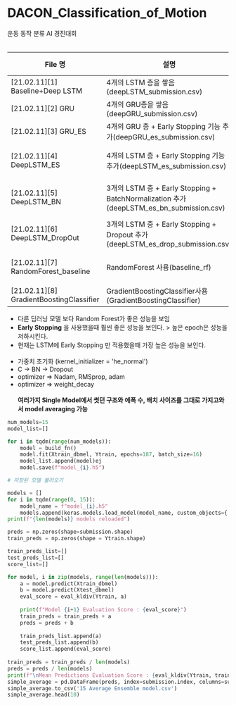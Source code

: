 # DACON_Classification_of_Motion
운동 동작 분류 AI 경진대회
<br><br>

|File 명|설명|Log Loss값|비고|
|-----|-------|:-----:|----|
|[21.02.11][1] Baseline+Deep LSTM| 4개의 LSTM 층을 쌓음(deepLSTM_submission.csv)|1.739||
|[21.02.11][2] GRU|4개의 GRU층을 쌓음(deepGRU_submission.csv)|2.289||
|[21.02.11][3] GRU_ES| 4개의 GRU 층 + Early Stopping 기능 추가(deepGRU_es_submission.csv)|1.8980||
|[21.02.11][4] DeepLSTM_ES| 4개의 LSTM 층 + Early Stopping 기능 추가(deepLSTM_es_submission.csv)| **1.7265** |총 epoch 33번 진행, deeper 진행|
|[21.02.11][5] DeepLSTM_BN| 3개의 LSTM 층 + Early Stopping + BatchNormalization 추가(deepLSTM_es_bn_submission.csv)|3.392|patience = 20, epochs = 300 -> logloss:더 별로|
|[21.02.11][6] DeepLSTM_DropOut|3개의 LSTM 층 + Early Stopping + Dropout 추가(deepLSTM_es_drop_submission.csv)|||
|[21.02.11][7] RandomForest_baseline|RandomForest 사용(baseline_rf)|1.50886|다른 딥러닝들 보다 좋은 성능을 보임|
|[21.02.11][8] GradientBoostingClassifier|GradientBoostingClassifier사용(GradientBoostingClassifier)|1.3918|RandomForest보다 나은 성능|


- 다른 딥러닝 모델 보다 Random Forest가 좋은 성능을 보임
- **Early Stopping** 을 사용했을때 훨씬 좋은 성능을 보인다. > 높은 epoch은 성능을 저하시킨다.
- 현재는 LSTM에 Early Stopping 만 적용했을때 가장 높은 성능을 보인다.
<br><br>
- 가중치 초기화 (kernel_initializer = 'he_normal')
- C -> BN -> Dropout
- optimizer => Nadam, RMSprop, adam
- optimizer => weight_decay
<br><br>
**여러가지 Single Model에서 썻던 구조와 에폭 수, 배치 사이즈를 그대로 가지고와서 model averaging 가능**

```python
num_models=15
model_list=[]

for i in tqdm(range(num_models)):
    model = build_fn()
    model.fit(Xtrain_dbmel, Ytrain, epochs=187, batch_size=16)
    model_list.append(model)ej
    model.save(f"model_{i}.h5")
```
```python
# 저장된 모델 불러오기

models = []
for i in tqdm(range(0, 15)):
    model_name = f"model_{i}.h5"
    models.append(keras.models.load_model(model_name, custom_objects={'mish' : mish}))
print(f"{len(models)} models reloaded")
```

```python
preds = np.zeros(shape=submission.shape)
train_preds = np.zeros(shape = Ytrain.shape)

train_preds_list=[]
test_preds_list=[]
score_list=[]

for model, i in zip(models, range(len(models))):
    a = model.predict(Xtrain_dbmel)
    b = model.predict(Xtest_dbmel)
    eval_score = eval_kldiv(Ytrain, a)
    
    print(f"Model {i+1} Evaluation Score : {eval_score}")
    train_preds = train_preds + a
    preds = preds + b
    
    train_preds_list.append(a)
    test_preds_list.append(b)
    score_list.append(eval_score)
    
train_preds = train_preds / len(models)
preds = preds / len(models)
print(f"\nMean Predictions Evaluation Score : {eval_kldiv(Ytrain, train_preds)}")
simple_average = pd.DataFrame(preds, index=submission.index, columns=submission.columns)
simple_average.to_csv('15 Average Ensemble model.csv')
simple_average.head(10)
```
